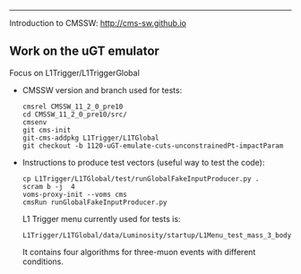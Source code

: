 *******************************
Introduction to CMSSW: http://cms-sw.github.io


**Work on the uGT emulator** 
---
Focus on L1Trigger/L1TriggerGlobal

-  CMSSW version and branch used for tests:
   ```
   cmsrel CMSSW_11_2_0_pre10
   cd CMSSW_11_2_0_pre10/src/	
   cmsenv
   git cms-init
   git-cms-addpkg L1Trigger/L1TGlobal
   git checkout -b 1120-uGT-emulate-cuts-unconstrainedPt-impactParam	
   ```
-  Instructions to produce test vectors (useful way to test the code):
   ```
   cp L1Trigger/L1TGlobal/test/runGlobalFakeInputProducer.py .
   scram b -j  4
   voms-proxy-init --voms cms
   cmsRun runGlobalFakeInputProducer.py    
   ```
   L1 Trigger menu currently used for tests is: 
   ```
   L1Trigger/L1TGlobal/data/Luminosity/startup/L1Menu_test_mass_3_body_reduced_v2.xml 
   ```
   It contains four algorithms for three-muon events with different conditions.
